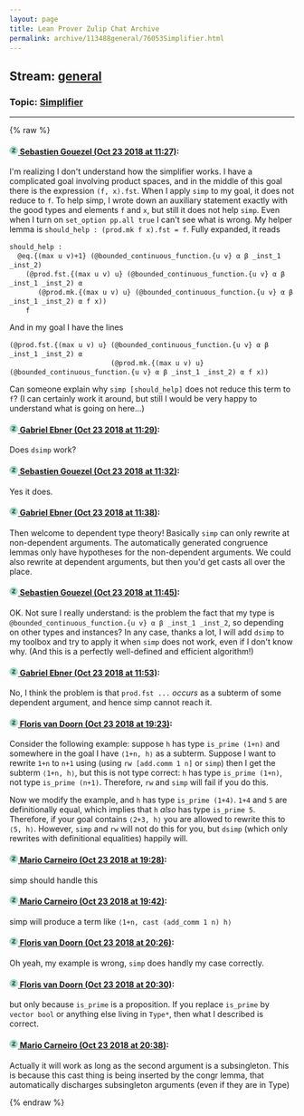```yaml
---
layout: page
title: Lean Prover Zulip Chat Archive 
permalink: archive/113488general/76053Simplifier.html
---
```


## Stream: [general](index.html)
### Topic: [Simplifier](76053Simplifier.html)

---


{% raw %}
#### [![Click to go to Zulip](../../assets/img/zulip2.png) Sebastien Gouezel (Oct 23 2018 at 11:27)](https://leanprover.zulipchat.com/#narrow/stream/113488-general/topic/Simplifier/near/136326024):
I'm realizing I don't understand how the simplifier works. I have a complicated goal involving product spaces, and in the middle of this goal there is the expression `(f, x).fst`. When I apply `simp` to my goal, it does not reduce to `f`. To help simp, I wrote down an auxiliary statement exactly with the good types and elements `f` and `x`, but still it does not help `simp`. Even when I turn on `set_option pp.all true` I can't see what is wrong.
My helper lemma is `should_help : (prod.mk f x).fst = f`. Fully expanded, it reads
```lean
should_help :
  @eq.{(max u v)+1} (@bounded_continuous_function.{u v} α β _inst_1 _inst_2)
    (@prod.fst.{(max u v) u} (@bounded_continuous_function.{u v} α β _inst_1 _inst_2) α
       (@prod.mk.{(max u v) u} (@bounded_continuous_function.{u v} α β _inst_1 _inst_2) α f x))
    f
```
And in my goal I have the lines
```lean
(@prod.fst.{(max u v) u} (@bounded_continuous_function.{u v} α β _inst_1 _inst_2) α
                         (@prod.mk.{(max u v) u} (@bounded_continuous_function.{u v} α β _inst_1 _inst_2) α f x))
```
Can someone explain why `simp [should_help]` does not reduce this term to `f`? (I can certainly work it around, but still I would be very happy to understand what is going on here...)

#### [![Click to go to Zulip](../../assets/img/zulip2.png) Gabriel Ebner (Oct 23 2018 at 11:29)](https://leanprover.zulipchat.com/#narrow/stream/113488-general/topic/Simplifier/near/136326122):
Does `dsimp` work?

#### [![Click to go to Zulip](../../assets/img/zulip2.png) Sebastien Gouezel (Oct 23 2018 at 11:32)](https://leanprover.zulipchat.com/#narrow/stream/113488-general/topic/Simplifier/near/136326263):
Yes it does.

#### [![Click to go to Zulip](../../assets/img/zulip2.png) Gabriel Ebner (Oct 23 2018 at 11:38)](https://leanprover.zulipchat.com/#narrow/stream/113488-general/topic/Simplifier/near/136326513):
Then welcome to dependent type theory!  Basically `simp` can only rewrite at non-dependent arguments.  The automatically generated congruence lemmas only have hypotheses for the non-dependent arguments.  We could also rewrite at dependent arguments, but then you'd get casts all over the place.

#### [![Click to go to Zulip](../../assets/img/zulip2.png) Sebastien Gouezel (Oct 23 2018 at 11:45)](https://leanprover.zulipchat.com/#narrow/stream/113488-general/topic/Simplifier/near/136326860):
OK. Not sure I really understand: is the problem the fact that my type is `@bounded_continuous_function.{u v} α β _inst_1 _inst_2`, so depending on other types and instances? In any case, thanks a lot, I will add `dsimp` to my toolbox and try to apply it when `simp` does not work, even if I don't know why. (And this is a perfectly well-defined and efficient algorithm!)

#### [![Click to go to Zulip](../../assets/img/zulip2.png) Gabriel Ebner (Oct 23 2018 at 11:53)](https://leanprover.zulipchat.com/#narrow/stream/113488-general/topic/Simplifier/near/136327235):
No, I think the problem is that `prod.fst ...` *occurs* as a subterm of some dependent argument, and hence simp cannot reach it.

#### [![Click to go to Zulip](../../assets/img/zulip2.png) Floris van Doorn (Oct 23 2018 at 19:23)](https://leanprover.zulipchat.com/#narrow/stream/113488-general/topic/Simplifier/near/136351767):
Consider the following example: suppose `h` has type `is_prime (1+n)` and somewhere in the goal I have `⟨1+n, h⟩` as a subterm. Suppose I want to rewrite `1+n` to `n+1` using (using `rw [add.comm 1 n]` or `simp`) then I get the subterm `⟨1+n, h⟩`, but this is not type correct: `h` has type `is_prime (1+n)`, not type `is_prime (n+1)`. Therefore, `rw` and `simp` will fail if you do this.

Now we modify the example, and `h` has type `is_prime (1+4)`. `1+4` and `5` are definitionally equal, which implies that `h` *also* has type `is_prime 5`. Therefore, if your goal contains `⟨2+3, h⟩` you are allowed to rewrite this to `⟨5, h⟩`. However, `simp` and `rw` will not do this for you, but `dsimp` (which only rewrites with definitional equalities) happily will.

#### [![Click to go to Zulip](../../assets/img/zulip2.png) Mario Carneiro (Oct 23 2018 at 19:28)](https://leanprover.zulipchat.com/#narrow/stream/113488-general/topic/Simplifier/near/136352123):
simp should handle this

#### [![Click to go to Zulip](../../assets/img/zulip2.png) Mario Carneiro (Oct 23 2018 at 19:42)](https://leanprover.zulipchat.com/#narrow/stream/113488-general/topic/Simplifier/near/136353224):
simp will produce a term like `⟨1+n, cast (add_comm 1 n) h⟩`

#### [![Click to go to Zulip](../../assets/img/zulip2.png) Floris van Doorn (Oct 23 2018 at 20:26)](https://leanprover.zulipchat.com/#narrow/stream/113488-general/topic/Simplifier/near/136356668):
Oh yeah, my example is wrong, `simp` does handly my case correctly.

#### [![Click to go to Zulip](../../assets/img/zulip2.png) Floris van Doorn (Oct 23 2018 at 20:30)](https://leanprover.zulipchat.com/#narrow/stream/113488-general/topic/Simplifier/near/136356985):
but only because `is_prime` is a proposition. If you replace `is_prime` by `vector bool` or anything else living in `Type*`, then what I described is correct.

#### [![Click to go to Zulip](../../assets/img/zulip2.png) Mario Carneiro (Oct 23 2018 at 20:38)](https://leanprover.zulipchat.com/#narrow/stream/113488-general/topic/Simplifier/near/136357623):
Actually it will work as long as the second argument is a subsingleton. This is because this cast thing is being inserted by the congr lemma, that automatically discharges subsingleton arguments (even if they are in Type)


{% endraw %}
